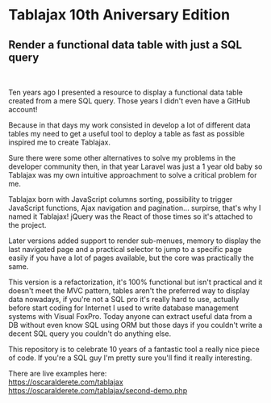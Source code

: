 # Tablajax 10th Aniversary Edition

## Render a functional data table with just a SQL query

<br>

Ten years ago I presented a resource to display a functional data table created from a mere SQL query. Those years I didn't even have a GitHub account!

Because in that days my work consisted in develop a lot of different data tables my need to get a useful tool to deploy a table as fast as possible inspired me to create Tablajax.

Sure there were some other alternatives to solve my problems in the developer community then, in that year Laravel was just a 1 year old baby so Tablajax was my own intuitive approachment to solve a critical problem for me.

Tablajax born with JavaScript columns sorting, possibility to trigger JavaScript functions, Ajax navigation and pagination... surpirse, that's why I named it Tablajax! jQuery was the React of those times so it's attached to the project.

Later versions added support to  render sub-menues, memory to display the last navigated page and a practical selector to jump to a specific page easily if you have a lot of pages available, but the core was practically the same.

This version is a refactorization, it's 100% functional but isn't practical and it doesn't meet the MVC pattern, tables aren't the preferred way to display data nowadays, if you're not a SQL pro it's really hard to use, actually before start coding for Internet I used to write database management systems with Visual FoxPro. Today anyone can extract useful data from a DB without even know SQL using ORM but those days if you couldn't write a decent SQL query you couldn't do anything else.

This repository is to celebrate 10 years of a fantastic tool a really nice piece of code. If you're a SQL guy I'm pretty sure you'll find it really interesting.

There are live examples here:
<br>
https://oscaralderete.com/tablajax
<br>
https://oscaralderete.com/tablajax/second-demo.php
